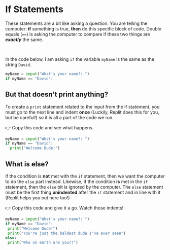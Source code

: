 # If Statements

These statements are a bit like asking a question.
You are telling the computer: **if** something is true, **then** do this specific block of code.
Double equals (`==`) is asking the computer to compare if these two things are **_exactly_** the same.

&nbsp;

In the code below, I am asking `if` the variable `myName` is the same as the string `David`.

```python
myName = input("What's your name?: ")
if myName == "David":
```

## But that doesn't print anything?

To create a `print` statement related to the input from the if statement, you must go to the next line and indent **once** (Luckily, Replit does this for you, but be careful!) so it is all a part of the code we run.

👉 Copy this code and see what happens.

```python
myName = input("What's your name?: ")
if myName == "David":
  print("Welcome Dude!")
```

## What is else?

If the condition is **not** met with the `if` statement, then we want the computer to do the `else` part instead.
Likewise, if the condition **is** met in the `if` statement, then the `else` bit is ignored by the computer.
The `else` statement must be the first thing **unindented** after the `if` statement and in line with it (Replit helps you out here too!)

👉 Copy this code and give it a go. Watch those indents!

```python
myName = input("What's your name?: ")
if myName == "David":
 print("Welcome Dude!")
 print("You're just the baldest dude I've ever seen")
else:
 print("Who on earth are you?!")
```

&nbsp;
&nbsp;
